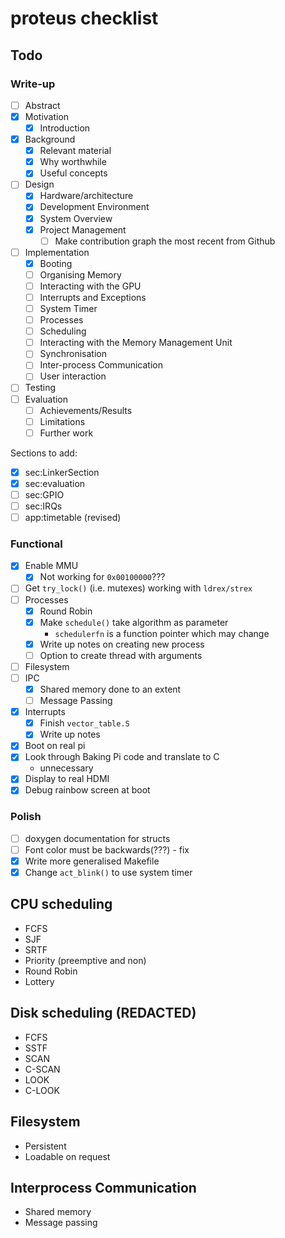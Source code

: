 # proteus checklist
## Todo
### Write-up
- [ ] Abstract
- [x] Motivation
  - [x] Introduction
- [x] Background
  - [x] Relevant material
  - [x] Why worthwhile
  - [x] Useful concepts
- [ ] Design
  - [x] Hardware/architecture
  - [x] Development Environment
  - [x] System Overview
  - [x] Project Management
    - [ ] Make contribution graph the most recent from Github
- [ ] Implementation
    - [x] Booting
    - [ ] Organising Memory
    - [ ] Interacting with the GPU
    - [ ] Interrupts and Exceptions
    - [ ] System Timer
    - [ ] Processes
    - [ ] Scheduling
    - [ ] Interacting with the Memory Management Unit
    - [ ] Synchronisation
    - [ ] Inter-process Communication
    - [ ] User interaction
- [ ] Testing
- [ ] Evaluation
  - [ ] Achievements/Results
  - [ ] Limitations
  - [ ] Further work

Sections to add:
- [x] sec:LinkerSection
- [x] sec:evaluation
- [ ] sec:GPIO
- [ ] sec:IRQs
- [ ] app:timetable (revised)
### Functional
- [x] Enable MMU
  - [x] Not working for `0x00100000`???
- [ ] Get `try_lock()` (i.e. mutexes) working with `ldrex/strex`
- [ ] Processes
  - [x] Round Robin
  - [x] Make `schedule()` take algorithm as parameter
    - `schedulerfn` is a function pointer which may change
  - [x] Write up notes on creating new process
  - [ ] Option to create thread with arguments
- [ ] Filesystem
- [ ] IPC
  - [x] Shared memory done to an extent
  - [ ] Message Passing
- [x] Interrupts
  - [x] Finish `vector_table.S`
  - [x] Write up notes
- [x] Boot on real pi
- [x] Look through Baking Pi code and translate to C
  - unnecessary
- [x] Display to real HDMI
- [x] Debug rainbow screen at boot

### Polish
- [ ] doxygen documentation for structs
- [ ] Font color must be backwards(???) - fix
- [x] Write more generalised Makefile
- [x] Change `act_blink()` to use system timer

## CPU scheduling
  * FCFS
  * SJF
  * SRTF
  * Priority (preemptive and non)
  * Round Robin
  * Lottery

## Disk scheduling (REDACTED)
  * FCFS
  * SSTF
  * SCAN
  * C-SCAN
  * LOOK
  * C-LOOK

## Filesystem
  * Persistent
  * Loadable on request

## Interprocess Communication
  * Shared memory
  * Message passing
